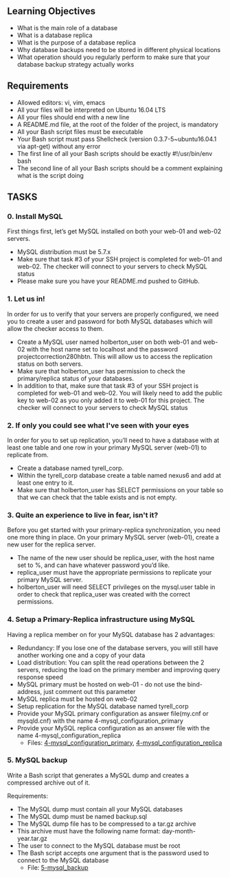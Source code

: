 ## Learning Objectives
* What is the main role of a database
* What is a database replica
* What is the purpose of a database replica
* Why database backups need to be stored in different physical locations
* What operation should you regularly perform to make sure that your database backup strategy actually works
## Requirements
* Allowed editors: vi, vim, emacs
* All your files will be interpreted on Ubuntu 16.04 LTS
* All your files should end with a new line
* A README.md file, at the root of the folder of the project, is mandatory
* All your Bash script files must be executable
* Your Bash script must pass Shellcheck (version 0.3.7-5~ubuntu16.04.1 via apt-get) without any error
* The first line of all your Bash scripts should be exactly #!/usr/bin/env bash
* The second line of all your Bash scripts should be a comment explaining what is the script doing

## TASKS
### 0. Install MySQL
First things first, let’s get MySQL installed on both your web-01 and web-02 servers.
* MySQL distribution must be 5.7.x
* Make sure that task #3 of your SSH project is completed for web-01 and web-02. The checker will connect to your servers to check MySQL status
* Please make sure you have your README.md pushed to GitHub.
### 1. Let us in!
In order for us to verify that your servers are properly configured, we need you to create a user and password for both MySQL databases which will allow the checker access to them.
* Create a MySQL user named holberton_user on both web-01 and web-02 with the host name set to localhost and the password projectcorrection280hbtn. This will allow us to access the replication status on both servers.
* Make sure that holberton_user has permission to check the primary/replica status of your databases.
* In addition to that, make sure that task #3 of your SSH project is completed for web-01 and web-02. You will likely need to add the public key to web-02 as you only added it to web-01 for this project. The checker will connect to your servers to check MySQL status
### 2. If only you could see what I've seen with your eyes
In order for you to set up replication, you’ll need to have a database with at least one table and one row in your primary MySQL server (web-01) to replicate from.
* Create a database named tyrell_corp.
* Within the tyrell_corp database create a table named nexus6 and add at least one entry to it.
* Make sure that holberton_user has SELECT permissions on your table so that we can check that the table exists and is not empty.
### 3. Quite an experience to live in fear, isn't it?
Before you get started with your primary-replica synchronization, you need one more thing in place. On your primary MySQL server (web-01), create a new user for the replica server.
* The name of the new user should be replica_user, with the host name set to %, and can have whatever password you’d like.
* replica_user must have the appropriate permissions to replicate your primary MySQL server.
* holberton_user will need SELECT privileges on the mysql.user table in order to check that replica_user was created with the correct permissions.
### 4. Setup a Primary-Replica infrastructure using MySQL
Having a replica member on for your MySQL database has 2 advantages:
* Redundancy: If you lose one of the database servers, you will still have another working one and a copy of your data
* Load distribution: You can split the read operations between the 2 servers, reducing the load on the primary member and improving query response speed
* MySQL primary must be hosted on web-01 - do not use the bind-address, just comment out this parameter
* MySQL replica must be hosted on web-02
* Setup replication for the MySQL database named tyrell_corp
* Provide your MySQL primary configuration as answer file(my.cnf or mysqld.cnf) with the name 4-mysql_configuration_primary
* Provide your MySQL replica configuration as an answer file with the name 4-mysql_configuration_replica
	* Files: [4-mysql_configuration_primary](4-mysql_configuration_primary), [4-mysql_configuration_replica](4-mysql_configuration_replica)
### 5. MySQL backup
Write a Bash script that generates a MySQL dump and creates a compressed archive out of it.

Requirements:
* The MySQL dump must contain all your MySQL databases
* The MySQL dump must be named backup.sql
* The MySQL dump file has to be compressed to a tar.gz archive
* This archive must have the following name format: day-month-year.tar.gz
* The user to connect to the MySQL database must be root
* The Bash script accepts one argument that is the password used to connect to the MySQL database
	* File: [5-mysql_backup](5-mysql_backup)
